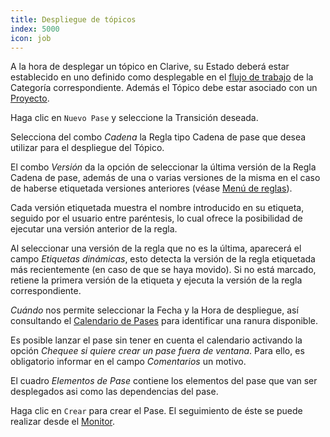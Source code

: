 ```yaml
---
title: Despliegue de tópicos
index: 5000
icon: job
---
```


A la hora de desplegar un tópico en Clarive, su Estado deberá estar establecido en uno definido como desplegable en el
[flujo de trabajo](/concepts/workflow) de la Categoría correspondiente. Además el Tópico debe estar asociado con un
[Proyecto](/concepts/project).

Haga clic en `Nuevo Pase` y seleccione la Transición deseada.

Selecciona del combo *Cadena* la Regla tipo Cadena de pase que desea utilizar para el despliegue del Tópico.

El combo *Versión* da la opción de seleccionar la última versión de la Regla Cadena de pase, además de una o varias
versiones de la misma en el caso de haberse etiquetada versiones anteriores (véase [Menú de reglas](/rules/rule-menu)).

Cada versión etiquetada muestra el nombre introducido en su etiqueta, seguido por el usuario entre paréntesis, lo cual
ofrece la posibilidad de ejecutar una versión anterior de la regla.

Al seleccionar una versión de la regla que no es la última, aparecerá el campo *Etiquetas dinámicas*, esto
detecta la versión de la regla etiquetada más recientemente (en caso de que se haya movido). Si no está marcado, retiene la
primera versión de la etiqueta y ejecuta la versión de la regla correspondiente.

*Cuándo* nos permite seleccionar la Fecha y la Hora de despliegue, así consultando el [Calendario de
Pases](/guide/calendaring) para identificar una ranura disponible.

Es posible lanzar el pase sin tener en cuenta el calendario activando la opción *Chequee si quiere crear un pase fuera
de ventana*. Para ello, es obligatorio informar en el campo *Comentarios* un motivo.

El cuadro *Elementos de Pase* contiene los elementos del pase que van ser desplegados asi como las dependencias del pase.

Haga clic en `Crear` para crear el Pase. El seguimiento de éste se puede realizar desde el [Monitor](/getting-started/monitor).
